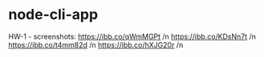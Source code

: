 # node-cli-app

HW-1 - screenshots:
https://ibb.co/qWmMGPt /n
https://ibb.co/KDsNn7t /n
https://ibb.co/t4mm82d /n
https://ibb.co/hXJG20r /n
